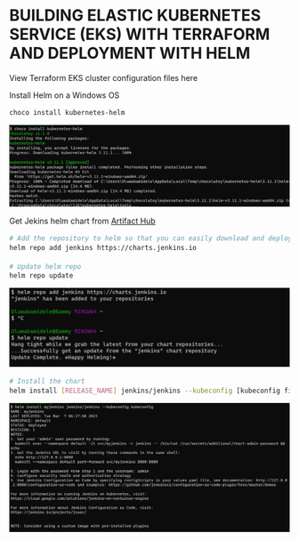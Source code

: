 # BUILDING ELASTIC KUBERNETES SERVICE (EKS) WITH TERRAFORM AND DEPLOYMENT WITH HELM

View Terraform EKS cluster configuration files here

Install Helm on a Windows OS

```bash
choco install kubernetes-helm
```

![helm install](./images/1.png)

Get Jekins helm chart from [Artifact Hub](https://artifacthub.io/packages/helm/jenkinsci/jenkins)

```bash
# Add the repository to helm so that you can easily download and deploy
helm repo add jenkins https://charts.jenkins.io

# Update helm repo
helm repo update
```

![helm install](./images/2.png)

```bash
# Install the chart
helm install [RELEASE_NAME] jenkins/jenkins --kubeconfig [kubeconfig file]
```
![helm install](./images/3.png)